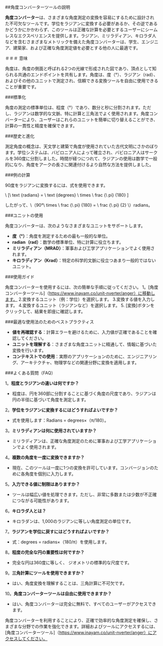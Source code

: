 ##角度コンバーターツールの説明

**角度コンバーター**は、さまざまな角度測定の変換を容易にするために設計された不可欠なツールです。学位をラジアンに変換する必要があるか、その逆であるかどうかにかかわらず、このツールは正確な計算を必要とするユーザーにシームレスなエクスペリエンスを提供します。ラジアン、ミリラディアン、キロラダ人などを含むさまざまなメトリックを備えた角度コンバーターは、学生、エンジニア、建築家、および正確な角度測定値を必要とする他の人に最適です。

＃＃＃ 意味

角度は、角度の側面と呼ばれる2つの光線で形成された図であり、頂点として知られる共通のエンドポイントを共有します。角度は、度（°）、ラジアン（rad）、およびその他のユニットで測定され、信頼できる変換ツールを自由に使用できることが重要です。

###標準化

角度の測定の標準単位は、程度（°）であり、数分と秒に分割されます。ただし、ラジアンは数学的な文脈、特に計算と三角法でよく使用されます。角度コンバーターにより、ユーザーはこれらのユニットを簡単に切り替えることができ、計算の一貫性と精度を確保できます。

###歴史と進化

測定角度の概念は、天文学と建築で角度が使用されていた古代文明にさかのぼります。学位システムは、バビロニア人によって確立され、バビロニア人はサークルを360度に分割しました。時間が経つにつれて、ラジアンの使用は数学で一般的になり、角度をアークの長さに関連付けるより自然な方法を提供しました。

###例の計算

90度をラジアンに変換するには、式を使用できます。

\ [\ text {radians} = \ text {degrees} \ times \ frac {\ pi} {180} \]

したがって、\（90°\ times \ frac {\ pi} {180} = \ frac {\ pi} {2} \）radians。

###ユニットの使用

角度コンバーターは、次のようなさまざまなユニットをサポートします。
- **度（°）**：角度を測定するための最も一般的な単位。
- **radian（rad）**：数学の標準単位、特に計算に役立ちます。
- **ミリラディアン（MRAD）**：軍事および工学アプリケーションでよく使用されます。
- **キロラディアン（Krad）**：特定の科学的文脈に役立つあまり一般的ではないユニット。

###使用ガイド

角度コンバーターを使用するには、次の簡単な手順に従ってください。
1。[角度コンバーターツール]（https://www.inayam.co/unit-nverter/anger）に移動します。
2.変換するユニット（例：学位）を選択します。
3.変換する値を入力します。
4.変換するユニット（ラジアンなど）を選択します。
5. [変換]ボタンをクリックして、結果を即座に確認します。

###最適な使用法のためのベストプラクティス

- **値を再確認する**：計算エラーを避けるために、入力値が正確であることを確認してください。
- **ユニットを理解する**：さまざまな角度ユニットに精通して、情報に基づいた変換を行います。
- **コンテキストでの使用**：実際のアプリケーションのために、エンジニアリング、アーキテクチャ、物理学などの関連分野に変換を適用します。

###よくある質問（FAQ）

1。**程度とラジアンの違いは何ですか？**
- 程度は、円を360部に分割することに基づく角度の尺度であり、ラジアンは円の半径に基づいて角度を測定します。

2。**学位をラジアンに変換するにはどうすればよいですか？**
- 式を使用します：Radians = degrees×（π/180）。

3。**ミリラディアンは何に使用されていますか？**
- ミリラディアンは、正確な角度測定のために軍事および工学アプリケーションでよく使用されます。

4。**複数の角度を一度に変換できますか？**
- 現在、このツールは一度に1つの変換を許可しています。コンバージョンのために各角度を個別に入力します。

5。**入力できる値に制限はありますか？**
- ツールは幅広い値を処理できます。ただし、非常に多数または少数が不正確につながる可能性があります。

6。**キロラダ人とは？**
- キロラダンは、1,000のラジアンに等しい角度測定の単位です。

7。**ラジアンを学位に戻すにはどうすればよいですか？**
- 式：degrees = radians×（180/π）を使用します。

8。**程度の完全な円の重要性は何ですか？**
- 完全な円は360度に等しく、 ジオメトリの標準的な尺度です。

9。**三角計算にツールを使用できますか？**
- はい、角度変換を理解することは、三角計算に不可欠です。

10。**角度コンバーターツールは自由に使用できますか？**
- はい、角度コンバーターは完全に無料で、すべてのユーザーがアクセスできます。

角度コンバーターを利用することにより、正確で効率的な角度測定を確保し、さまざまな分野での作業を強化できます。詳細およびツールにアクセスするには、[角度コンバーターツール]（https://www.inayam.co/unit-nverter/anger）にアクセスしてください。